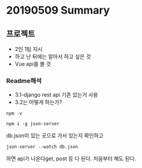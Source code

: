 # 20190509 Summary

## 프로젝트

* 2인 1팀 지시
* 하고 난 뒤에는 알아서 하고 싶은 것
* Vue api를 볼 것

### Readme해석

* 3.1-django rest api 기존 있는거 사용
* 3.2는 어떻게 하는가?

`npm -v`

`npm i -g json-server`

db.json이 있는 곳으로 가서 있는지 확인하고

`json-server --watch db.json`

하면 api가 나온다get, post 등 다 된다. 처음부터 해도 된다.